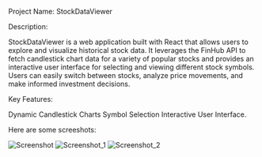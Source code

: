 Project Name: StockDataViewer

Description:

StockDataViewer is a web application built with React that allows users to explore and visualize historical stock data. It leverages the FinHub API to fetch candlestick chart data for a variety of popular stocks and provides an interactive user interface for selecting and viewing different stock symbols. Users can easily switch between stocks, analyze price movements, and make informed investment decisions.

Key Features:

Dynamic Candlestick Charts
Symbol Selection
Interactive User Interface.

Here are some screeshots:

![Screenshot](https://github.com/Harman-preet-singh13/StockDataViewer/assets/63332289/f8cb514f-ffef-4700-933f-75646a71408b)
![Screenshot_1](https://github.com/Harman-preet-singh13/StockDataViewer/assets/63332289/4a96808c-4716-4edb-acf0-414d707be8e8)
![Screenshot_2](https://github.com/Harman-preet-singh13/StockDataViewer/assets/63332289/99cafb56-39c4-41ce-b6bd-b26782b5573e)

